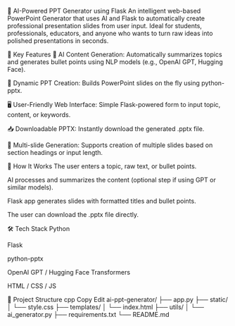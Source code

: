 🤖 AI-Powered PPT Generator using Flask
An intelligent web-based PowerPoint Generator that uses AI and Flask to automatically create professional presentation slides from user input. Ideal for students, professionals, educators, and anyone who wants to turn raw ideas into polished presentations in seconds.

🌟 Key Features
🧠 AI Content Generation: Automatically summarizes topics and generates bullet points using NLP models (e.g., OpenAI GPT, Hugging Face).

🎨 Dynamic PPT Creation: Builds PowerPoint slides on the fly using python-pptx.

🖥️ User-Friendly Web Interface: Simple Flask-powered form to input topic, content, or keywords.

📥 Downloadable PPTX: Instantly download the generated .pptx file.

🔁 Multi-slide Generation: Supports creation of multiple slides based on section headings or input length.

📌 How It Works
The user enters a topic, raw text, or bullet points.

AI processes and summarizes the content (optional step if using GPT or similar models).

Flask app generates slides with formatted titles and bullet points.

The user can download the .pptx file directly.

🛠️ Tech Stack
Python

Flask

python-pptx

OpenAI GPT / Hugging Face Transformers

HTML / CSS / JS

📂 Project Structure
cpp
Copy
Edit
ai-ppt-generator/
├── app.py
├── static/
│   └── style.css
├── templates/
│   └── index.html
├── utils/
│   └── ai_generator.py
├── requirements.txt
└── README.md
